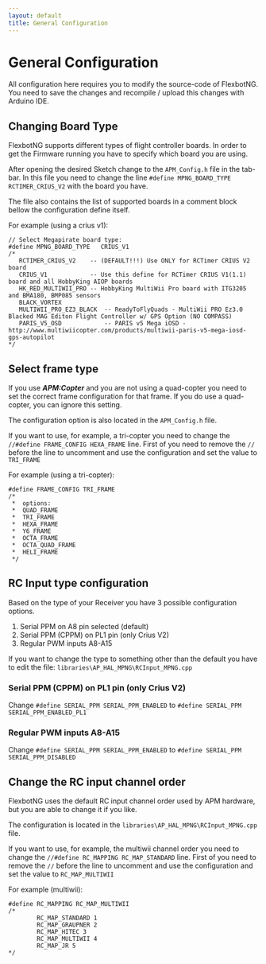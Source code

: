 ```yaml
---
layout: default
title: General Configuration
---
```


# General Configuration

All configuration here requires you to modify the source-code of FlexbotNG. You need to save the changes and recompile / upload this changes with Arduino IDE.

## Changing Board Type

FlexbotNG supports different types of flight controller boards. In order to get the Firmware running you have to specify which board you are using.

After opening the desired Sketch change to the ```APM_Config.h``` file in the tab-bar.
In this file you need to change the line ```#define MPNG_BOARD_TYPE   RCTIMER_CRIUS_V2``` with the
board you have.

The file also contains the list of supported boards in a comment block bellow the configuration define itself.

For example (using a crius v1):

    // Select Megapirate board type:
    #define MPNG_BOARD_TYPE   CRIUS_V1
    /*
       RCTIMER_CRIUS_V2    -- (DEFAULT!!!) Use ONLY for RCTimer CRIUS V2 board
       CRIUS_V1            -- Use this define for RCTimer CRIUS V1(1.1) board and all HobbyKing AIOP boards
       HK_RED_MULTIWII_PRO -- HobbyKing MultiWii Pro board with ITG3205 and BMA180, BMP085 sensors
       BLACK_VORTEX
       MULTIWII_PRO_EZ3_BLACK  -- ReadyToFlyQuads - MultiWii PRO Ez3.0 Blacked MAG Editon Flight Controller w/ GPS Option (NO COMPASS)
       PARIS_V5_OSD            -- PARIS v5 Mega iOSD - http://www.multiwiicopter.com/products/multiwii-paris-v5-mega-iosd-gps-autopilot
    */

## Select frame type

If you use ***APM:Copter*** and you are not using a quad-copter you need to set the correct frame configuration for that frame.
If you do use a quad-copter, you can ignore this setting.

The configuration option is also located in the ```APM_Config.h``` file.

If you want to use, for example, a tri-copter you need to change the ```//#define FRAME_CONFIG HEXA_FRAME``` line.
First of you need to remove the ```//``` before the line to uncomment and use the configuration and set the value to ```TRI_FRAME```

For example (using a tri-copter):

    #define FRAME_CONFIG TRI_FRAME
    /*
     *  options:
     *  QUAD_FRAME
     *  TRI_FRAME
     *  HEXA_FRAME
     *  Y6_FRAME
     *  OCTA_FRAME
     *  OCTA_QUAD_FRAME
     *  HELI_FRAME
     */

## RC Input type configuration

Based on the type of your Receiver you have 3 possible configuration options.

1. Serial PPM on A8 pin selected (default)
2. Serial PPM (CPPM) on PL1 pin (only Crius V2)
3. Regular PWM inputs A8-A15

If you want to change the type to something other than the default you have to edit the file: ```libraries\AP_HAL_MPNG\RCInput_MPNG.cpp```

### Serial PPM (CPPM) on PL1 pin (only Crius V2)

Change ```#define SERIAL_PPM SERIAL_PPM_ENABLED``` to ```#define SERIAL_PPM SERIAL_PPM_ENABLED_PL1```

### Regular PWM inputs A8-A15

Change ```#define SERIAL_PPM SERIAL_PPM_ENABLED``` to ```#define SERIAL_PPM SERIAL_PPM_DISABLED```

## Change the RC input channel order

FlexbotNG uses the default RC input channel order used by APM hardware, but you are able to change it if you like.

The configuration is located in the ```libraries\AP_HAL_MPNG\RCInput_MPNG.cpp``` file.

If you want to use, for example, the multiwii channel order you need to change the ```//#define RC_MAPPING RC_MAP_STANDARD``` line.
First of you need to remove the ```//``` before the line to uncomment and use the configuration and set the value to ```RC_MAP_MULTIWII```

For example (multiwii):

    #define RC_MAPPING RC_MAP_MULTIWII
    /*
            RC_MAP_STANDARD 1
            RC_MAP_GRAUPNER 2
            RC_MAP_HITEC 3
            RC_MAP_MULTIWII 4
            RC_MAP_JR 5
    */
